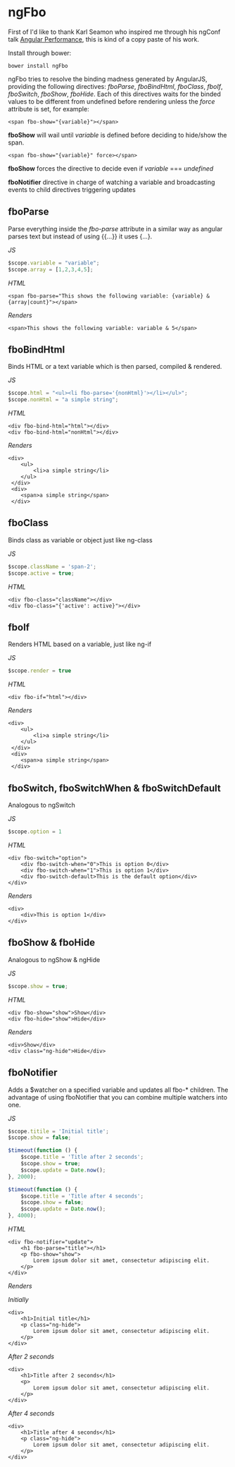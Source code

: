 ngFbo
=====
First of I'd like to thank Karl Seamon who inspired me through his ngConf talk [Angular Performance](http://www.youtube.com/watch?v=zyYpHIOrk_Y), this is kind of a copy paste of his work.

Install through bower:
```
bower install ngFbo
```

ngFbo tries to resolve the binding madness generated by AngularJS, providing the following directives:
*fboParse*, *fboBindHtml*, *fboClass*, *fboIf*, *fboSwitch*, *fboShow*, *fboHide*.
Each of this directives waits for the binded values to be different from undefined before rendering unless the _force_ attribute is set, for example:
```
<span fbo-show="{variable}"></span>
```
**fboShow** will wail until *variable* is defined before deciding to hide/show the span. 
```
<span fbo-show="{variable}" force></span>
```
**fboShow** forces the directive to decide even if *variable* === *undefined*


**fboNotifier** directive in charge of watching a variable and broadcasting events to child directives triggering updates


fboParse
--------
Parse everything inside the _fbo-parse_ attribute in a similar way as angular parses text but instead of using {{...}} it uses {...}. 

*JS*
```javascript
$scope.variable = "variable";
$scope.array = [1,2,3,4,5];
```

*HTML*
```
<span fbo-parse="This shows the following variable: {variable} & {array|count}"></span>
```

*Renders*
```
<span>This shows the following variable: variable & 5</span>
```

fboBindHtml
-----------
Binds HTML or a text variable which is then parsed, compiled & rendered.

*JS*
```javascript
$scope.html = "<ul><li fbo-parse='{nonHtml}'></li></ul>";
$scope.nonHtml = "a simple string";
```

*HTML*
```
<div fbo-bind-html="html"></div>
<div fbo-bind-html="nonHtml"></div>
```

*Renders*
```
<div>
    <ul>
        <li>a simple string</li>
    </ul>
 </div>
 <div>
    <span>a simple string</span>
 </div>
```
fboClass
-----------
Binds class as variable or object just like ng-class

*JS*
```javascript
$scope.className = 'span-2';
$scope.active = true;
```

*HTML*
```
<div fbo-class="className"></div>
<div fbo-class="{'active': active}"></div>
```

fboIf
-----------
Renders HTML based on a variable, just like ng-if

*JS*
```javascript
$scope.render = true
```

*HTML*
```
<div fbo-if="html"></div>
```

*Renders*
```
<div>
    <ul>
        <li>a simple string</li>
    </ul>
 </div>
 <div>
    <span>a simple string</span>
 </div>
```

fboSwitch, fboSwitchWhen & fboSwitchDefault
----------------------------------------------------------
Analogous to ngSwitch

*JS*
```javascript
$scope.option = 1
```

*HTML*
```
<div fbo-switch="option">
    <div fbo-switch-when="0">This is option 0</div>
    <div fbo-switch-when="1">This is option 1</div>
    <div fbo-switch-default>This is the default option</div>
</div>
```

*Renders*
```
<div>
    <div>This is option 1</div>
</div>
```
fboShow & fboHide
------------------------
Analogous to ngShow & ngHide

*JS*
```javascript
$scope.show = true;
```

*HTML*
```
<div fbo-show="show">Show</div>
<div fbo-hide="show">Hide</div>
```

*Renders*
```
<div>Show</div>
<div class="ng-hide">Hide</div>
```

fboNotifier
-------------
Adds a $watcher on a specified variable and updates all fbo-* children.
The advantage of using fboNotifier that you can combine multiple watchers into one.

*JS*
```javascript
$scope.titile = 'Initial title';
$scope.show = false;

$timeout(function () {
    $scope.title = 'Title after 2 seconds';
    $scope.show = true;
    $scope.update = Date.now();
}, 2000);

$timeout(function () {
    $scope.title = 'Title after 4 seconds';
    $scope.show = false;
    $scope.update = Date.now();
}, 4000);
```

*HTML*
```
<div fbo-notifier="update">
    <h1 fbo-parse="title"></h1>
    <p fbo-show="show">
        Lorem ipsum dolor sit amet, consectetur adipiscing elit.
    </p>
</div>
```

*Renders*

*Initially*
```
<div>
    <h1>Initial title</h1>
    <p class="ng-hide">
        Lorem ipsum dolor sit amet, consectetur adipiscing elit.
    </p>
</div>
```
*After 2 seconds*
```
<div>
    <h1>Title after 2 seconds</h1>
    <p>
        Lorem ipsum dolor sit amet, consectetur adipiscing elit.
    </p>
</div>
```
*After 4 seconds*
```
<div>
    <h1>Title after 4 seconds</h1>
    <p class="ng-hide">
        Lorem ipsum dolor sit amet, consectetur adipiscing elit.
    </p>
</div>
```